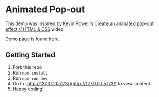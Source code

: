 # Animated Pop-out

This demo was inspired by Kevin Powell's [Create an animated pop-out effect // HTML & CSS](https://www.youtube.com/watch?v=1zDRqHifoX0) video.

Demo page is found [here](https://davinaleong.github.io/proj-animated-pop-out/).

## Getting Started

1. Fork this repo
2. Run `npm install`
3. Run `npm run dev`
4. Go to [http://127.0.0.1:5173/](http://127.0.0.1:5173/) to view content.
5. Happy coding!
